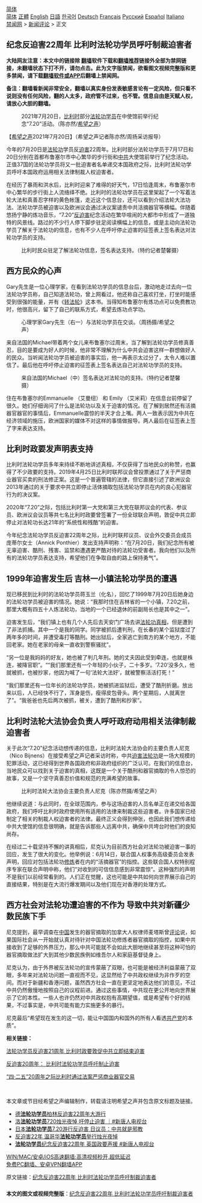  <!-- 面包屑导航 --> <div class="breadcrumb"><!-- GTranslate: https://gtranslate.io/ -->  <div class="switcher notranslate">  <div class="selected">  <a href="#" onclick="return false;"> 简体</a>  </div>  <div class="option">  <a href="https://www.bannedbook.org" onclick="doGTranslate('zh-CN|zh-CN');jQuery('div.switcher div.selected a').html(jQuery(this).html());return false;" title="简体中文" class="nturl selected"> 简体</a>  <a href="https://www.bannedbook.org/zh-tw/" onclick="doGTranslate('zh-CN|zh-TW');jQuery('div.switcher div.selected a').html(jQuery(this).html());return false;" title="繁體中文" class="nturl"> 正體</a>  <a href="https://www.bannedbook.org/en/" onclick="doGTranslate('zh-CN|en');jQuery('div.switcher div.selected a').html(jQuery(this).html());return false;" title="English" class="nturl"> English</a>  <a href="https://www.bannedbook.org/ja/" onclick="doGTranslate('zh-CN|ja');jQuery('div.switcher div.selected a').html(jQuery(this).html());return false;" title="日本語" class="nturl"> 日語</a>  <a href="https://www.bannedbook.org/ko/" onclick="doGTranslate('zh-CN|ko');jQuery('div.switcher div.selected a').html(jQuery(this).html());return false;" title="한국어" class="nturl"> 한국어</a>  <a href="https://www.bannedbook.org/de/" onclick="doGTranslate('zh-CN|de');jQuery('div.switcher div.selected a').html(jQuery(this).html());return false;" title="Deutsch" class="nturl"> Deutsch</a>  <a href="https://www.bannedbook.org/fr/" onclick="doGTranslate('zh-CN|fr');jQuery('div.switcher div.selected a').html(jQuery(this).html());return false;" title="Français" class="nturl"> Français</a>  <a href="https://www.bannedbook.org/ru/" onclick="doGTranslate('zh-CN|ru');jQuery('div.switcher div.selected a').html(jQuery(this).html());return false;" title="Русский" class="nturl"> Русский</a>  <a href="https://www.bannedbook.org/es/" onclick="doGTranslate('zh-CN|es');jQuery('div.switcher div.selected a').html(jQuery(this).html());return false;" title="Español" class="nturl"> Español</a>  <a href="https://www.bannedbook.org/it/" onclick="doGTranslate('zh-CN|it');jQuery('div.switcher div.selected a').html(jQuery(this).html());return false;" title="Italiano" class="nturl"> Italiano</a>  </div>  </div>      <div class='breadcrumb-sub'><!-- Breadcrumb NavXT 6.3.0 --> <a href="https://www.bannedbook.org/" class="home">禁闻网</a> &gt; <a href="https://www.bannedbook.org/bnews/comments/" class="category">新闻评论</a> &gt; 正文</div></div><h2>纪念反迫害22周年 比利时法轮功学员呼吁制裁迫害者</h2> <p class="notice"><b>大陆网友注意：本文中的链接除 <a href="https://github.com/bannedbook/fanqiang" >翻墙</a>软件下载和<a href="https://github.com/killgcd/justmysocks/blob/master/README.md">翻墙推荐</a>链接外全部为禁网链接，未翻墙状态下打不开，请勿点击。此为文字版禁闻，欲看图文视频完整版和更多禁闻，请下载<a href="https://github.com/bannedbook/fanqiang">翻墙软件或APP</a>后翻墙上禁闻网。</p><p>备注：翻墙看新闻非常安全，翻墙以真实身份发表敏感言论有一定风险，但只看不说则没有任何风险，翻的人太多，政府管不过来，也不管。信息自由是天赋人权，请放心大胆的翻墙。</b></p>  <div class="entry"> <figure> <p><figcaption>2021年7月20日，<a href="https://www.bannedbook.org/bnews/tag/%e6%af%94%e5%88%a9%e6%97%b6/" class="st_tag internal_tag" rel="tag" title="标签 比利时 下的日志">比利时</a>部分<a href="https://www.bannedbook.org/bnews/tag/%e6%b3%95%e8%bd%ae%e5%8a%9f%e5%ad%a6%e5%91%98/" class="st_tag internal_tag" rel="tag" title="标签 法轮功学员 下的日志">法轮功学员</a>在中使馆前举行纪念“7.20”活动。（陈亦然/<a href="https://www.bannedbook.org/bnews/tag/%e5%b8%8c%e6%9c%9b%e4%b9%8b%e5%a3%b0/" class="st_tag internal_tag" rel="tag" title="标签 希望之声 下的日志">希望之声</a>）</figcaption></figure> <p>【<span class='wp_keywordlink_affiliate'><a href="https://www.soundofhope.org" title="希望之声" target="_blank">希望之声</a></span>2021年7月20日】（希望之声记者陈亦然/周扬采访报导）</p> <p>今年的7月20日是<a href="https://www.bannedbook.org/bnews/tag/%e6%b3%95%e8%bd%ae%e5%8a%9f/" class="st_tag internal_tag" rel="tag" title="标签 法轮功 下的日志">法轮功</a>学员反<a href="https://www.bannedbook.org/bnews/tag/%e8%bf%ab%e5%ae%b3/" class="st_tag internal_tag" rel="tag" title="标签 迫害 下的日志">迫害</a>22周年。比利时部分法轮功学员于7月17日和20日分别在首都布鲁塞尔市中心繁华的步行街和<a href="https://www.bannedbook.org/bnews/tag/%e4%b8%ad%e5%85%b1/" class="st_tag internal_tag" rel="tag" title="标签 中共 下的日志">中共</a>大使馆前举行了纪念活动。正值37国的法轮功学员将又一批迫害者名单递交本国政府之际，比利时法轮功学员呼吁本国政府运用相关法律制裁人权迫害者。</p> <p>在经历了暴雨和洪水后，比利时迎来了难得的好天气，17日恰逢周末，布鲁塞尔市中心繁华的步行街上人流络绎不绝。比利时的法轮功学员在这里架起了一个写着法轮大法和真善忍字样的黄色帐篷，走近这个信息台，还可以看到介绍法轮大法功法、法轮功学员被迫害以及欧洲议会通过决议案谴责中共活摘器官等横幅。伴随着悠扬宁静的炼功音乐，“7.20”<a href="https://www.bannedbook.org/bnews/tag/%E5%8F%8D%E8%BF%AB%E5%AE%B3/" class="st_tag internal_tag" rel="tag" title="标签 反迫害 下的日志">反迫害</a>纪念活动在繁华喧闹的大都市中形成了一道独特的风景线。路过的不少行人停下脚步驻足阅读横幅上的信息，或是主动向法轮功学员了解关于法轮功的信息，也有不少人在呼吁停止迫害的征签表上签名表达对法轮功学员的支持。</p> <figure><figcaption>比利时民众驻足了解法轮功信息，签名表达支持。（特约记者楚馨摄）</figcaption></figure> <h2>西方民众的心声</h2> <p>Gary先生是一位心理学家，在看到法轮功学员的信息台后，激动地走过去向一位法轮功学员称，自己知道法轮功，曾上网看过，他还称自己喜欢打坐，打坐时能感受到很强的能量，并有《<span class='wp_keywordlink'><a href="https://gb.falundafa.org/chigb/zfl.htm" title="《转法轮》" target="_blank">转法轮</a></span>》这本书。当得知布鲁塞尔有炼功点可以免费教功时，他很高兴，留下了自己的联系方式，希望去炼功点学功。</p> <figure><figcaption>心理学家Gary先生（右一）与法轮功学员在交谈。（周扬摄/希望之声）</figcaption></figure> <p>来自法国的Michael带着两个女儿来布鲁塞尔过周末，当了解到法轮功学员修真善忍，目的是要成为好人的时候，他非常不理解为什么中共会迫害这样一群想做好人的民众。当听闻法轮功学员被迫害的事实后，他一再表示太过分了，太令人难以置信了。最后他在呼吁停止迫害的征签表上签名表达自己对法轮功学员的支持。</p> <figure><figcaption>来自法国的Michael（中）签名表达对法轮功的支持。（特约记者楚馨摄）</figcaption></figure> <p>住在布鲁塞尔的Emmanuelle （艾曼纽） 和 Emily （艾米莉）在信息台前停留了很久。她们仔细询问了什么是法轮功以及关于迫害的情况。在了解到居然还有活摘器官器官的事情后，Emmanuelle震惊的半天才合上嘴。两人一致表示因为中共在经济领域的施压，欧洲国家的媒体不对这样的事情做报导。两人最后在征签表上签了字来表达支持。</p>  <h2>比利时政要发声明表支持</h2> <p>比利时法轮功学员多年来持续不断地讲述真相，不仅获得了当地民众的称赞，也赢得了不少政要的支持。2019年4月25日比利时联邦议会曾投票通过了关于严惩商业器官买卖的刑法修正案。这是一个普遍管辖的法律，但它直接引述了欧洲议会2013年通过的关于要求中共立即停止活体摘取包括法轮功学员在内的良心犯器官行为的决议案。</p> <p>2020年“7.20”之际，包括比利时第一大党和第三大党在联邦议会的代表、参议员、欧洲议会议员等共七名比利时政要曾签署了一份全球联合声明，敦促中共立即停止对法轮功长达21年的“系统性和残酷”的迫害。</p> <p>今年纪念法轮功学员反迫害22周年之际，比利时联邦议员、议会外交委员会成员庞蒂尔女士（Annick Ponthier）发出支持声明称：“在7月20日，我们纪念所有被无辜迫害、酷刑、残害、监禁和遭遇更严酷对待的法轮功受害者。我向他们以及所有的法轮功学员表达支持，希望他们在争取自由的路上保持勇气”。</p> <h2>1999年迫害发生后 吉林一小镇法轮功学员的遭遇</h2> <p>现已移民到比利时的法轮功学员蒋玉兰（化名），回忆了1999年7月20日后她身边的法轮功学员被迫害的情况。她说：“我那时住在吉林省的一个小镇，7.20之前，那里大概有四五十人炼法轮功，当地的一个已经退休的前副局长也是其中之一”。</p> <p>迫害发生后，“我们镇上也有几个人先后去天安门广场去讲<a href="https://www.bannedbook.org/bnews/tag/%e6%b3%95%e8%bd%ae%e5%8a%9f%e7%9c%9f%e7%9b%b8/" class="st_tag internal_tag" rel="tag" title="标签 法轮功真相 下的日志">法轮功真相</a>，但是遭到了非法抓捕。其中一个是我的同学。同学被抓后遭判刑，在长春的某个监狱度过了两年多的时间，并遭受毒打等酷刑。她出狱后，全家逃亡到南方的某个地方，不能回老家。她在老家的母亲一直收到警察骚扰”。</p> <p>“另一位是我妈妈的好友，她也被了判几年刑。她的丈夫因此受到牵连，也就是株连，被降官职”。““我们那里还有一个年轻的小伙子，二十多岁。‘7.20’没多久，他就被抓，也被抄家，他因为喊了一句‘法轮大法好’，就被警察活活打死！”</p>  <p>“我们那里还有一位年长的法轮功学员，她被抓进监狱后，遭受了酷刑折磨。放出来以后，人已经快不行了，浑身是伤，瘦得皮包骨头。两个星期后，人就离世了”。“我爸爸也先后两次被抓，被关，遭到了酷刑和抄家”。</p> <h2>比利时法轮大法协会负责人呼吁政府动用相关法律制裁迫害者</h2> <p>关于此次“7.20”纪念活动想传递的信息，比利时法轮大法协会的主要负责人尼克（Nico Bijnens）在接受希望之声记者采访时称，中共<span class='wp_keywordlink'><a href="https://www.bannedbook.org/forum11/topic278.html" title="评江泽民与中共相互利用迫害法轮功" target="_blank">迫害法轮功</a></span>是一场大规模的犯罪活动，这已经得到世界各国政府和非政府组织的广泛认可。在我们的信息台，当地民众可以找到关于迫害的真相，这既是一个关于酷刑和器官摘取的令人惊恐的故事，又是一个坚守真善忍价值和规范的充满希望的故事。</p> <figure><figcaption>比利时法轮大法协会主要负责人尼克（陈亦然摄/希望之声）</figcaption></figure> <p>他继续说道：与此同时，在全球范围内，参与这场迫害的人员名单正在递交给各国政府，我们呼吁比利时政府使用所有适用的法律来制裁这些迫害者。许多国家已经制定了相关的制裁人权迫害者的法律。最终正义会得到伸张，也因此我们想传递给中共大使馆的信息很明确，就是告诉那些人远离中共，确保中共垮台时他们的良知尚存。</p> <p>在经过二十载坚持不懈的讲真相后，尼克认为目前西方社会对法轮功被迫害一事的回应，发生了很大的变化。他举例说：6月14日，联合国人权事务高级委员会发表声明，回应对包括法轮功<span class='wp_keywordlink'><a href="https://www.qi-gong.me/" title="气功修炼网" target="_blank">修炼</a></span>者在内的“活摘器官”的指控。这些联合国人权特别程序专家在联合声明中称，他们“对收到的可信信息感到非常震惊”。这种强烈的声明不是我们以前经常看到的。人们正在觉醒，这也可能是中共如何向世界展示自己的直接结果，特别是在大流行爆发期间以及他们现在对香港的处理方式。</p> <h2>西方社会对法轮功遭迫害的不作为 导致中共对新疆少数民族下手</h2> <p>尼克提到，最早调查在<span class='wp_keywordlink_affiliate'><a href="https://www.bannedbook.org/" title="中国" target="_blank">中国</a></span>发生的器官摘取的加拿大人权律师麦塔斯曾<span class='wp_keywordlink_affiliate'><a href="https://www.bannedbook.org/bnews/comments/" title="新闻评论" target="_blank">评论</a></span>说，如果国际社会从一开始就认真对待针对中国法轮功修炼者器官摘取的指控，如果中共接收到了足够的外界压力，那么中共可能就不会如此大胆地继续甚至将这种可怕的器官摘取做法扩大到其他少数民族例如维吾尔人和家庭基督徒身上。</p> <p>尼克认为，由于外界被反法轮功的宣传蒙蔽了双眼，也可能是被经济利益蒙蔽了双眼，多年来对法轮功问题一直视而不见，这显然给了中共政权继续为非作歹的空间。而对于新疆和香港问题，虽然西方社会一直在更坚定地表达他们的意见，不过中共仍然傲慢地按照自己的议程前进。通过这些事情，中共现在更公开地向世界展示了它的本性。一些人也许仍然对中共政权抱有高期望值，或是希望有个好的结果，不过事实是，中共可能有能力实施更多的暴行。</p>  <p>尼克最后“希望现在发生的这一切，能让中国国内和国外的所有人看透<a href="https://www.bannedbook.org/bnews/tag/%e5%85%b1%e4%ba%a7%e5%85%9a/" class="st_tag internal_tag" rel="tag" title="标签 共产党 下的日志">共产党</a>的本质”。</p> <p><strong>相关链接：</strong></p> <p><a href="https://www.soundofhope.org/post/402790">法轮功学员反迫害21周年 比利时政要敦促中共立即结束迫害</a></p> <p><a href="https://www.soundofhope.org/post/287100">反迫害20周年： 比利时法轮功学员呼吁制止迫害</a></p> <p><a href="https://www.soundofhope.org/post/281338?lang=b5">“四‧二五”20周年之际比利时通过法案严惩商业器官交易</a></p> <p> </p>  <p>本文章或节目经希望之声编辑制作，转载请注明希望之声并包含原文标题及链接。 </p> <ul class='op-related-articles' title='相关阅读'> <li><a href='https://www.bannedbook.org/bnews/bannedvideo/20210720/1590888.html' target='_blank'>德<b>法轮功学员</b>柏林反迫害22周年大游行</a></li> <li><a href='https://www.bannedbook.org/bnews/bannedvideo/20210720/1590747.html' target='_blank'>洛<b>法轮功学员</b>720烛光夜悼 吁停止迫害 ｜#新唐人电视台</a></li> <li><a href='https://www.bannedbook.org/bnews/comments/20210720/1590654.html' target='_blank'>日本<b>法轮功学员</b>7.20游行反迫害 日议员：中共就是邪教</a></li> <li><a href='https://www.bannedbook.org/bnews/comments/20210720/1590424.html' target='_blank'>反迫害22年 温哥华<b>法轮功学员</b>举行烛光夜悼</a></li> <li><a href='https://www.bannedbook.org/bnews/bannedvideo/20210720/1590369.html' target='_blank'><b>法轮功学员</b>纪念反迫害22周年 英国政要声援 #新唐人电视台</a></li> </ul> <p class="texttj"> <a href="https://github.com/bannedbook/fanqiang/wiki/V2ray%E6%9C%BA%E5%9C%BA" target="_blank">WIN/MAC/安卓/iOS高速翻墙:高清视频秒开,超低延迟</a><br/> <a href="https://github.com/bannedbook/fanqiang/wiki/%E7%A6%81%E9%97%BB%E7%BD%91%E5%AE%89%E5%8D%93%E7%BF%BB%E5%A2%99%E6%96%B0%E9%97%BBAPP" target="_blank">免费PC翻墙、安卓VPN翻墙APP</a></p><p>原文链接：<a class="src_link"  href="https://www.soundofhope.org/post/527513" target="_blank">纪念反迫害22周年 比利时法轮功学员呼吁制裁迫害者</a></p><a name='sharetosocial'></a>  <div style="margin-bottom:5px;padding-bottom:5px;clear:both"> <div id="archive-pix-1" class="banner-ads"> <!-- AuctionX Display platform tag START --> <div id="26318x728x90x621x_ADSLOT2" clicktrack="%%CLICK_URL_ESC%%"></div> <!-- AuctionX Display platform tag END --> </div> <div id="archive-pix-2" class="banner-ads"> <!-- AuctionX Display platform tag START --> <div id="26315x300x250x621x_ADSLOT2" clicktrack="%%CLICK_URL_ESC%%"></div> <!-- AuctionX Display platform tag END --> </div> </div>  <div id="archive-pix-1" class="banner-ads"> <!-- AuctionX Display platform tag START --> <div id="26318x728x90x621x_ADSLOT3" clicktrack="%%CLICK_URL_ESC%%"></div> <!-- AuctionX Display platform tag END --> </div> <div><b>本文的图文或视频完整版</b>：<a href='https://www.bannedbook.org/bnews/comments/20210721/1591019.html'>纪念反迫害22周年 比利时法轮功学员呼吁制裁迫害者</a></div>  </div><!--END ENTRY--> 